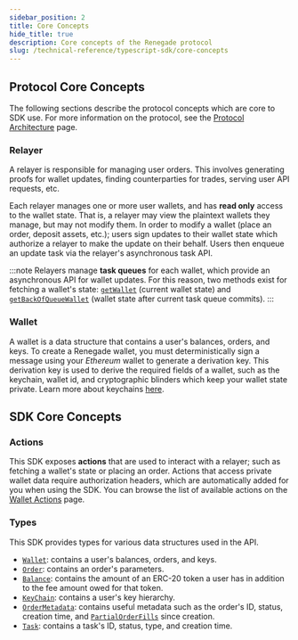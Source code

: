 ```yaml
---
sidebar_position: 2
title: Core Concepts
hide_title: true
description: Core concepts of the Renegade protocol
slug: /technical-reference/typescript-sdk/core-concepts
---
```


## Protocol Core Concepts

The following sections describe the protocol concepts which are core to SDK use. For more information on the protocol, see the [Protocol Architecture](../../core-concepts/mpc-zkp) page.

### Relayer
A relayer is responsible for managing user orders. This involves generating proofs for wallet updates, finding counterparties for trades, serving user API requests, etc.

Each relayer manages one or more user wallets, and has **read only** access to the wallet state. That is, a relayer may view the plaintext wallets they manage, but may not modify them. In order to modify a wallet (place an order, deposit assets, etc.); users sign updates to their wallet state which authorize a relayer to make the update on their behalf. Users then enqueue an update task via the relayer's asynchronous task API.

:::note
Relayers manage **task queues** for each wallet, which provide an asynchronous API for wallet updates. For this reason, two methods exist for fetching a wallet's state: [`getWallet`](./wallet-actions#getwallet) (current wallet state) and [`getBackOfQueueWallet`](./wallet-actions#getbackofqueuewallet) (wallet state after current task queue commits).
:::

### Wallet
A wallet is a data structure that contains a user's balances, orders, and keys. To create a Renegade wallet, you must deterministically sign a message using your _Ethereum_ wallet to generate a derivation key. This derivation key is used to derive the required fields of a wallet, such as the keychain, wallet id, and cryptographic blinders which keep your wallet state private. Learn more about keychains [here](../../advanced-concepts/super-relayers).

## SDK Core Concepts

### Actions
This SDK exposes **actions** that are used to interact with a relayer; such as fetching a wallet's state or placing an order. Actions that access private wallet data require authorization headers, which are automatically added for you when using the SDK. You can browse the list of available actions on the [Wallet Actions](./wallet-actions) page.

### Types
This SDK provides types for various data structures used in the API. 

- [`Wallet`](https://github.com/renegade-fi/typescript-sdk/blob/main/packages/core/src/types/wallet.ts#L34): contains a user's balances, orders, and keys.
- [`Order`](https://github.com/renegade-fi/typescript-sdk/blob/main/packages/core/src/types/order.ts#L10): contains an order's parameters.
- [`Balance`](https://github.com/renegade-fi/typescript-sdk/blob/main/packages/core/src/types/wallet.ts#L15): contains the amount of an ERC-20 token a user has in addition to the fee amount owed for that token.
- [`KeyChain`](https://github.com/renegade-fi/typescript-sdk/blob/main/packages/core/src/types/wallet.ts#L22): contains a user's key hierarchy.
- [`OrderMetadata`](https://github.com/renegade-fi/typescript-sdk/blob/main/packages/core/src/types/order.ts#L30): contains useful metadata such as the order's ID, status, creation time, and [`PartialOrderFills`](https://github.com/renegade-fi/typescript-sdk/blob/main/packages/core/src/types/order.ts#L38) since creation.
- [`Task`](https://github.com/renegade-fi/typescript-sdk/blob/main/packages/core/src/types/task.ts#L1): contains a task's ID, status, type, and creation time.
